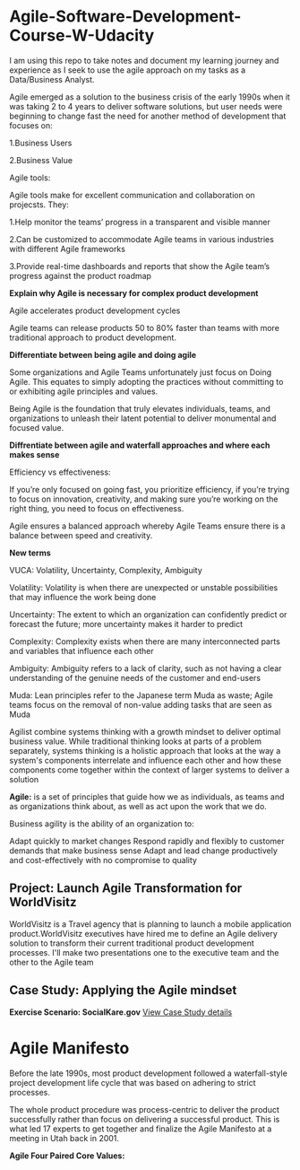 # Agile-Software-Development-Course-W-Udacity
I am using this repo to take notes and document my learning journey and experience as I seek to use the agile approach on my tasks as a Data/Business Analyst.

Agile emerged as a solution to the business crisis of the early 1990s when it was taking 2 to 4 years to deliver software solutions, but user needs were beginning to change fast the need for another method of development that focuses on:

1.Business Users

2.Business Value

Agile tools:

Agile tools make for excellent communication and collaboration on projecsts. They:

1.Help monitor the teams’ progress in a transparent and visible manner

2.Can be customized to accommodate Agile teams in various industries with different Agile frameworks

3.Provide real-time dashboards and reports that show the Agile team’s progress against the product roadmap

**Explain why Agile is necessary for complex product development**

Agile accelerates product development cycles

Agile teams can release products 50 to 80% faster than teams with more traditional approach to product development.

**Differentiate between being agile and doing agile**

Some organizations and Agile Teams unfortunately just focus on Doing Agile. This equates to simply adopting the practices without committing to or exhibiting agile principles and values.

Being Agile is the foundation that truly elevates individuals, teams, and organizations to unleash their latent potential to deliver monumental and focused value.

**Diffrentiate between agile and waterfall approaches and where each makes sense**


Efficiency vs effectiveness: 

If you’re only focused on going fast, you prioritize efficiency, if you’re trying to focus on innovation, creativity, and making sure you’re working on the right thing, you need to focus on effectiveness.

Agile ensures a balanced approach whereby Agile Teams ensure there is a balance between speed and creativity.

**New terms**

VUCA: Volatility, Uncertainty, Complexity, Ambiguity

Volatility: Volatility is when there are unexpected or unstable possibilities that may influence the work being done

Uncertainty: The extent to which an organization can confidently predict or forecast the future; more uncertainty makes it harder to predict

Complexity: Complexity exists when there are many interconnected parts and variables that influence each other

Ambiguity: Ambiguity refers to a lack of clarity, such as not having a clear understanding of the genuine needs of the customer and end-users

Muda: Lean principles refer to the Japanese term Muda as waste; Agile teams focus on the removal of non-value adding tasks that are seen as Muda

Agilist combine systems thinking with a growth mindset to deliver optimal business value. While traditional thinking looks at parts of a problem separately, systems thinking is a holistic approach that looks at the way a system's components interrelate and influence each other and how these components come together within the context of larger systems to deliver a solution

**Agile:** is a set of principles that guide how we as individuals, as teams and as organizations think about, as well as act upon the work that we do.

Business agility is the ability of an organization to:

Adapt quickly to market changes
Respond rapidly and flexibly to customer demands that make business sense
Adapt and lead change productively and cost-effectively with no compromise to quality

## Project: Launch Agile Transformation for WorldVisitz
WorldVisitz is a Travel agency that is planning to launch a mobile application product.WorldVisitz executives have hired me to define an Agile delivery solution to transform their current traditional product development processes. I'll make two presentations one to the executive team and the other to the Agile team

## Case Study: Applying the Agile mindset 
**Exercise Scenario: SocialKare.gov** [View Case Study details](https://1drv.ms/w/s!AuekbXziIL5_knJBhO378ydLhjru?e=4WSIBg)

# Agile Manifesto

Before the late 1990s, most product development followed a waterfall-style project development life cycle that was based on adhering to strict processes.

The whole product procedure was process-centric to deliver the product successfully rather than focus on delivering a successful product. This is what led 17 experts to get together and finalize the Agile Manifesto at a meeting in Utah back in 2001.

**Agile Four Paired Core Values:**


